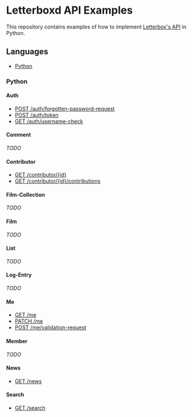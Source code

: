 # Letterboxd API Examples
This repository contains examples of how to implement [Letterbox's API](http://api-docs.letterboxd.com) in Python.

## Languages

* [Python](#python)

### Python

#### Auth

* [POST /auth/forgotten-password-request](python/auth_forgotten-password-request.py)
* [POST /auth/token](python/auth_token.py)
* [GET /auth/username-check](python/auth_username-check.py)

#### Comment

_TODO_

#### Contributor

* [GET /contributor/{id}](python/contributor_id.py)
* [GET /contributor/{id}/contributions](python/contributor_id_contributions.py)

#### Film-Collection

_TODO_

#### Film

_TODO_

#### List

_TODO_

#### Log-Entry

_TODO_

#### Me

* [GET /me](python/me.py)
* [PATCH /me](python/me.py)
* [POST /me/validation-request](python/me_validation-request.py)

#### Member

_TODO_

#### News

* [GET /news](python/news.py)

#### Search

* [GET /search](python/search.py)
